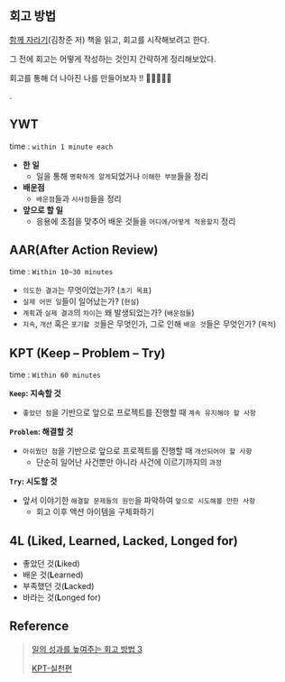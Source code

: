 ## 회고 방법

[함께 자라기](http://www.yes24.com/Product/Goods/67350256)(김창준 저) 책을 읽고, 회고를 시작해보려고 한다.

그 전에 회고는 어떻게 작성하는 것인지 간략하게 정리해보았다.

회고를 통해 더 나아진 나를 만들어보자 !! 💪🦸‍♂️🦸‍♀️

.

##  YWT

time : `within 1 minute each`

- **한 일**
  - 일을 통해 `명확하게 알게`되었거나 `이해한 부분`들을 정리
- **배운점**
  - `배운점`들과 `시사점`들을 정리
- **앞으로 할 일**
  - 응용에 초점을 맞추어 배운 것들을 `어디에/어떻게 적용할지` 정리

## AAR(After Action Review)

time : `Within 10~30 minutes`

- `의도한 결과`는 무엇이었는가? (`초기 목표`)
- `실제 어떤 일`들이 일어났는가? (`현실`)
- `계획`과 `실제 결과`의 `차이`는 왜 발생되었는가? (`배운점들`)
- `지속`, `개선` 혹은 `포기할 것`들은 무엇인가, 그로 인해 `배운 것`들은 무엇인가? (`목적`)

## KPT (Keep – Problem – Try)

time : `Within 60 minutes`

**`Keep`: 지속할 것**

- `좋았던 점`을 기반으로 앞으로 프로젝트를 진행할 때 `계속 유지해야 할 사항`

**`Problem`: 해결할 것**

- `아쉬웠던 점`을 기반으로 앞으로 프로젝트를 진행할 때 `개선되어야 할 사항`
  - 단순히 일어난 사건뿐만 아니라 사건에 이르기까지의 `과정`

**`Try`: 시도할 것**

- 앞서 이야기한 `해결할 문제들의 원인`을 파악하여 `앞으로 시도해볼 만한 사항`
  - 회고 이후 액션 아이템을 구체화하기

## 4L (Liked, Learned, Lacked, Longed for)

- 좋았던 것(**L**iked)
- 배운 것(**L**earned)
- 부족했던 것(**L**acked)
- 바라는 것(**L**onged for)

## Reference

> [일의 성과를 높여주는 회고 방법 3](https://brunch.co.kr/@pletalk/61)
>
> [KPT-실천편](https://brunch.co.kr/@fromjayden/8)